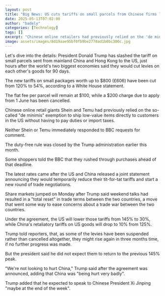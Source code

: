 ```yaml
---
layout: post
title: "Big News: US cuts tariffs on small parcels from Chinese firms like Shein and Temu"
date: 2025-05-13T07:02:00
author: "badely"
categories: [Technology]
tags: []
excerpt: "Chinese online retailers had previously relied on the 'de minimis' loophole to ship low-value items to the US."
image: assets/images/8d19aae95bf0fb9be2778ad1b0bc300c.jpg
---
```


Let's dive into the details: President Donald Trump has slashed the tariff on small parcels sent from mainland China and Hong Kong to the US, just hours after the world's two biggest economies said they would cut levies on each other's goods for 90 days.

The new tariffs on small packages worth up to $800 (£606) have been cut from 120% to 54%, according to a White House statement.

The flat fee per parcel will remain at $100, while a $200 charge due to apply from 1 June has been cancelled.

Chinese online retail giants Shein and Temu had previously relied on the so-called "de minimis" exemption to ship low-value items directly to customers in the US without having to pay duties or import taxes.

Neither Shein or Temu immediately responded to BBC requests for comment.

The duty-free rule was closed by the Trump administration earlier this month.

Some shoppers told the BBC that they rushed through purchases ahead of that deadline.

The latest rates came after the US and China released a joint statement announcing they would temporarily reduce their tit-for-tat tariffs and start a new round of trade negotiations.

Share markets jumped on Monday after Trump said weekend talks had resulted in a "total reset" in trade terms between the two countries, a move that went some way to ease concerns about a trade war between the two countries.

Under the agreement, the US will lower those tariffs from 145% to 30%, while China's retaliatory tariffs on US goods will drop to 10% from 125%.

Trump told reporters, that, as some of the levies have been suspended rather than cancelled altogether, they might rise again in three months time, if no further progress was made.

But the president said he did not expect them to return to the previous 145% peak.

"We're not looking to hurt China," Trump said after the agreement was announced, adding that China was "being hurt very badly".

Trump added that he expected to speak to Chinese President Xi Jinping "maybe at the end of the week".

